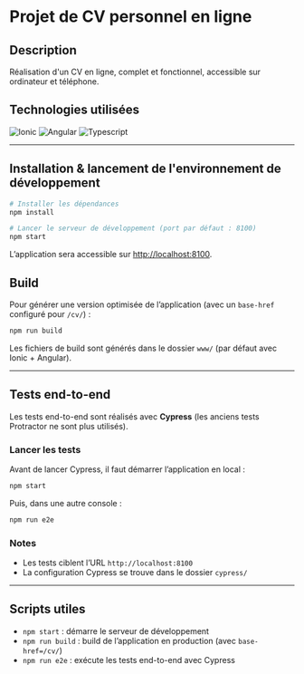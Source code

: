 # Projet de CV personnel en ligne

## Description

Réalisation d'un CV en ligne, complet et fonctionnel, accessible sur ordinateur et téléphone.

## Technologies utilisées

![Ionic](https://img.shields.io/badge/Ionic-3880FF?logo=ionic&logoColor=white)
![Angular](https://img.shields.io/badge/Angular-DD0031?logo=angular&logoColor=white)
![Typescript](https://img.shields.io/badge/Typescript-3178C6?logo=typescript&logoColor=white)

---

## Installation & lancement de l'environnement de développement

```bash
# Installer les dépendances
npm install

# Lancer le serveur de développement (port par défaut : 8100)
npm start
````

L’application sera accessible sur [http://localhost:8100](http://localhost:8100).

## Build

Pour générer une version optimisée de l’application (avec un `base-href` configuré pour `/cv/`) :

```bash
npm run build
```

Les fichiers de build sont générés dans le dossier `www/` (par défaut avec Ionic + Angular).

---

## Tests end-to-end

Les tests end-to-end sont réalisés avec **Cypress** (les anciens tests Protractor ne sont plus utilisés).

### Lancer les tests

Avant de lancer Cypress, il faut démarrer l’application en local :

```bash
npm start
```

Puis, dans une autre console :

```bash
npm run e2e
```

### Notes

* Les tests ciblent l’URL `http://localhost:8100`
* La configuration Cypress se trouve dans le dossier `cypress/`

---

## Scripts utiles

* `npm start` : démarre le serveur de développement
* `npm run build` : build de l’application en production (avec `base-href=/cv/`)
* `npm run e2e` : exécute les tests end-to-end avec Cypress
